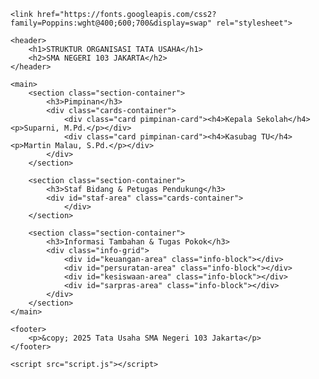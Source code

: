 <!DOCTYPE html>
<html lang="id">
<head>
    <meta charset="UTF-8">
    <meta name="viewport" content="width=device-width, initial-scale=1.0">
    <title>Struktur Organisasi TU - SMAN 103 JKT (Ungu)</title>
    <link rel="stylesheet" href="style.css"> 
    
    <link href="https://fonts.googleapis.com/css2?family=Poppins:wght@400;600;700&display=swap" rel="stylesheet">
</head>
<body>

    <header>
        <h1>STRUKTUR ORGANISASI TATA USAHA</h1>
        <h2>SMA NEGERI 103 JAKARTA</h2>
    </header>

    <main>
        <section class="section-container">
            <h3>Pimpinan</h3>
            <div class="cards-container">
                <div class="card pimpinan-card"><h4>Kepala Sekolah</h4><p>Suparni, M.Pd.</p></div>
                <div class="card pimpinan-card"><h4>Kasubag TU</h4><p>Martin Malau, S.Pd.</p></div>
            </div>
        </section>

        <section class="section-container">
            <h3>Staf Bidang & Petugas Pendukung</h3>
            <div id="staf-area" class="cards-container">
                </div>
        </section>

        <section class="section-container">
            <h3>Informasi Tambahan & Tugas Pokok</h3>
            <div class="info-grid">
                <div id="keuangan-area" class="info-block"></div>
                <div id="persuratan-area" class="info-block"></div>
                <div id="kesiswaan-area" class="info-block"></div> 
                <div id="sarpras-area" class="info-block"></div> 
            </div>
        </section>
    </main>

    <footer>
        <p>&copy; 2025 Tata Usaha SMA Negeri 103 Jakarta</p>
    </footer>

    <script src="script.js"></script> 
</body>
</html>
